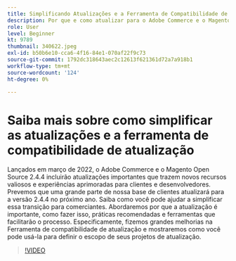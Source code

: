 ```yaml
---
title: Simplificando Atualizações e a Ferramenta de Compatibilidade de Atualização
description: Por que e como atualizar para o Adobe Commerce e o Magento Open Source 2.4.4
role: User
level: Beginner
kt: 9789
thumbnail: 340622.jpeg
exl-id: b50b6e10-cca6-4f16-84e1-070af22f9c73
source-git-commit: 1792dc318643aec2c12613f621361d72a7a918b1
workflow-type: tm+mt
source-wordcount: '124'
ht-degree: 0%

---
```


# Saiba mais sobre como simplificar as atualizações e a ferramenta de compatibilidade de atualização

Lançados em março de 2022, o Adobe Commerce e o Magento Open Source 2.4.4 incluirão atualizações importantes que trazem novos recursos valiosos e experiências aprimoradas para clientes e desenvolvedores. Prevemos que uma grande parte de nossa base de clientes atualizará para a versão 2.4.4 no próximo ano. Saiba como você pode ajudar a simplificar essa transição para comerciantes. Abordaremos por que a atualização é importante, como fazer isso, práticas recomendadas e ferramentas que facilitarão o processo. Especificamente, fizemos grandes melhorias na Ferramenta de compatibilidade de atualização e mostraremos como você pode usá-la para definir o escopo de seus projetos de atualização.

>[!VIDEO](https://video.tv.adobe.com/v/340622/?quality=12&learn=on)

